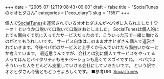 +++
date = "2005-07-12T19:08:43+09:00"
draft = false
title = "SocialTunesのオオヒダさん"
categories = ["ceo_diary"]
slug = "1557"
+++

個人で<a href="http://socialtunes.net/" target="_blank">SocialTunes</a>を運営されているオオヒダさんがペパボに入られました！ワーオ！というか口説いて口説いて口説きおとしました。
SocialTunesは個人的にとても面白くて気に入ってたサービスだったので、こういった形で一緒に働けるのがとてもうれしいです。
サービス自体はこのままオオヒダさん個人で運営されていきます。今後ペパボのサービスと上手くからんでいけたら面白いかなーとか考えています。
最近思うんですが、会社とは別に個人でサービスをやってる人ってほんとバイタリティもモチベーションも高くてスゴイですね。
ペパボはそういった人をどんどん支援していける会社にしていきたいです。
という訳でオオヒダさん今後ともどうぞよろしくです。
■参考URL
<a href="http://socialtunes.net/" target="_blank">SocialTunes</a>
